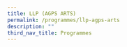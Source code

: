 ```yaml
---
title: LLP (AGPS ARTS)
permalink: /programmes/llp-agps-arts
description: ""
third_nav_title: Programmes
---
```

